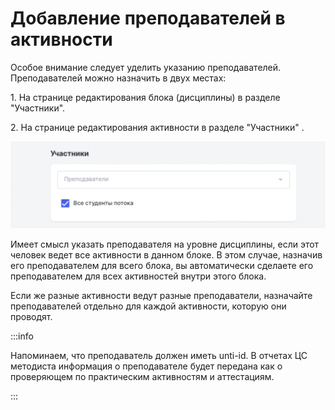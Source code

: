 # Добавление преподавателей в активности

Особое внимание следует уделить указанию преподавателей. Преподавателей можно назначить в двух местах:

1\. На странице редактирования блока (дисциплины) в разделе "Участники".

2\. На странице редактирования активности в разделе "Участники" .

![](<../.gitbook/assets/image (70).png>)

Имеет смысл указать преподавателя на уровне дисциплины, если этот человек ведет все активности в данном блоке. В этом случае, назначив его преподавателем для всего блока, вы автоматически сделаете его преподавателем для всех активностей внутри этого блока.

Если же разные активности ведут разные преподаватели, назначайте преподавателей отдельно для каждой активности, которую они проводят.

:::info

Напоминаем, что преподаватель должен иметь unti-id. В отчетах ЦС методиста информация о преподавателе будет передана как о проверяющем по практическим активностям и аттестациям.

:::

